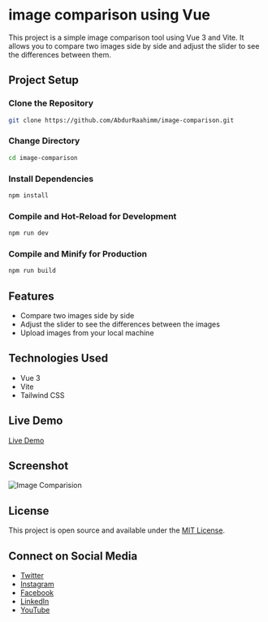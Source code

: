 # image comparison using Vue 

This project is a simple image comparison tool using Vue 3 and Vite. It allows you to compare two images side by side and adjust the slider to see the differences between them. 


## Project Setup

### Clone the Repository

```sh
git clone https://github.com/AbdurRaahimm/image-comparison.git
```

### Change Directory

```sh 
cd image-comparison
```

### Install Dependencies

```sh
npm install
```

### Compile and Hot-Reload for Development

```sh
npm run dev
```

### Compile and Minify for Production

```sh
npm run build
```


## Features

-  Compare two images side by side
-  Adjust the slider to see the differences between the images 
-  Upload images from your local machine 

## Technologies Used

-  Vue 3
-  Vite
-  Tailwind CSS


## Live Demo 

[Live Demo](https://image-comparision.netlify.app/)

## Screenshot
![Image Comparision](image.png)

## License

This project is open source and available under the [MIT License](LICENSE).



## Connect on Social Media
- [Twitter](https://twitter.com/AbdurRahim4G)
- [Instagram](https://www.instagram.com/abdurrahim4g/)
- [Facebook](https://www.facebook.com/Rahim72446)
- [LinkedIn](https://www.linkedin.com/in/abdur-rahim4g/)
- [YouTube](https://youtube.com/@AbdurRahimm)

